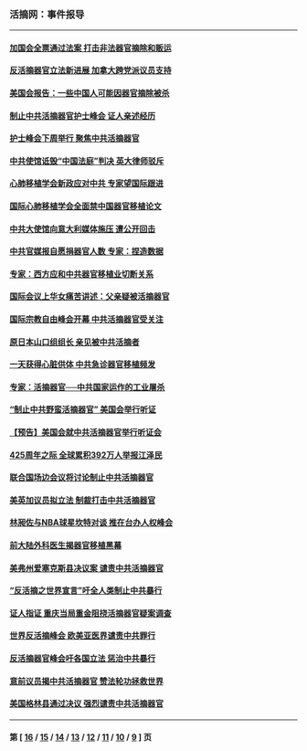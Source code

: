 ### 活摘网：事件报导
---
#### [加国会全票通过法案 打击非法器官摘除和贩运](../../pages/nf5877/n13884924.md?02070430) 
#### [反活摘器官立法新进展 加拿大跨党派议员支持](../../pages/nf5877/n13876061.md?02070430) 
#### [美国会报告：一些中国人可能因器官摘除被杀](../../pages/nf5877/n13867964.md?02070430) 
#### [制止中共活摘器官护士峰会 证人亲述经历](../../pages/nf5877/n13859007.md?02070430) 
#### [护士峰会下周举行 聚焦中共活摘器官](../../pages/nf5877/n13855418.md?02070430) 
#### [中共使馆诋毁“中国法庭”判决 英大律师驳斥](../../pages/nf5877/n13833945.md?02070430) 
#### [心肺移植学会新政应对中共 专家望国际跟进](../../pages/nf5877/n13829043.md?02070430) 
#### [国际心肺移植学会全面禁中国器官移植论文](../../pages/nf5877/n13827785.md?02070430) 
#### [中共大使馆向意大利媒体施压 遭公开回击](../../pages/nf5877/n13826038.md?02070430) 
#### [中共官媒报自愿捐器官人数 专家：捏造数据](../../pages/nf5877/n13814130.md?02070430) 
#### [专家：西方应和中共器官移植业切断关系](../../pages/nf5877/n13772828.md?02070430) 
#### [国际会议上华女痛苦讲述：父亲疑被活摘器官](../../pages/nf5877/n13771583.md?02070430) 
#### [国际宗教自由峰会开幕 中共活摘器官受关注](../../pages/nf5877/n13769995.md?02070430) 
#### [原日本山口组组长 亲见被中共活摘者](../../pages/nf5877/n13767360.md?02070430) 
#### [一天获得心脏供体 中共急诊器官移植频发](../../pages/nf5877/n13764689.md?02070430) 
#### [专家：活摘器官──中共国家运作的工业屠杀](../../pages/nf5877/n13761178.md?02070430) 
#### [“制止中共野蛮活摘器官” 美国会举行听证](../../pages/nf5877/n13735831.md?02070430) 
#### [【预告】美国会就中共活摘器官举行听证会](../../pages/nf5877/n13732843.md?02070430) 
#### [425周年之际 全球累积392万人举报江泽民](../../pages/nf5877/n13719232.md?02070430) 
#### [联合国场边会议将讨论制止中共活摘器官](../../pages/nf5877/n13656361.md?02070430) 
#### [美英加议员拟立法 制裁打击中共活摘器官](../../pages/nf5877/n13430251.md?02070430) 
#### [林昶佐与NBA球星坎特对谈 推在台办人权峰会](../../pages/nf5877/n13414467.md?02070430) 
#### [前大陆外科医生揭器官移植黑幕](../../pages/nf5877/n13401416.md?02070430) 
#### [美弗州爱塞克斯县决议案 谴责中共活摘器官](../../pages/nf5877/n13320919.md?02070430) 
#### [“反活摘之世界宣言”吁全人类制止中共暴行](../../pages/nf5877/n13259730.md?02070430) 
#### [证人指证 重庆当局重金阻挠活摘器官疑案调查](../../pages/nf5877/n13259127.md?02070430) 
#### [世界反活摘峰会 欧美亚医界谴责中共罪行](../../pages/nf5877/n13253550.md?02070430) 
#### [反活摘器官峰会吁各国立法 惩治中共暴行](../../pages/nf5877/n13245052.md?02070430) 
#### [意前议员揭中共活摘器官 赞法轮功拯救世界](../../pages/nf5877/n13203445.md?02070430) 
#### [美国格林县通过决议 强烈谴责中共活摘器官](../../pages/nf5877/n13119367.md?02070430) 

---
#### 第 [ [16](./16.md?02070430) / [15](./15.md?02070430) / [14](./14.md?02070430) / [13](./13.md?02070430) / [12](./12.md?02070430) / [11](./11.md?02070430) / [10](./10.md?02070430) / [9](./9.md?02070430) ] 页
